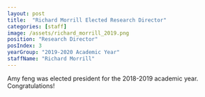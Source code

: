 ```yaml
---
layout: post
title:  "Richard Morrill Elected Research Director"
categories: [staff]
image: /assets/richard_morrill_2019.png
position: "Research Director"
posIndex: 3
yearGroup: "2019-2020 Academic Year"
staffName: "Richard Morrill"
---
```


Amy feng was elected president for the 2018-2019 academic year. Congratulations!
